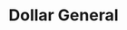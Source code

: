 ---
title: "Dollar General"
url: /ellijay/dollar-general-chatsworth-highway/
shop: variety store
---
